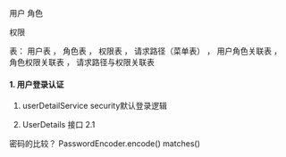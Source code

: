  用户
 角色

 权限
 
 
 
 表：
  用户表 ， 角色表 ， 权限表 ， 请求路径（菜单表） ， 用户角色关联表 ， 角色权限关联表 ， 请求路径与权限关联表
  
  
 #### 1. 用户登录认证
 1. userDetailService security默认登录逻辑
 
 2. UserDetails 接口 
  2.1
  
  
  
  密码的比较？
  PasswordEncoder.encode() matches()
 
  
 
